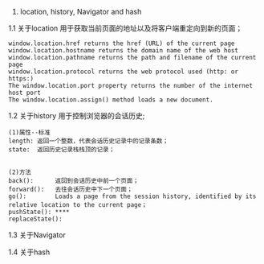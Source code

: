 1. location, history, Navigator and hash

1.1 关于location
    用于获取当前页面的地址以及将客户端重定向到新的页面；

    window.location.href returns the href (URL) of the current page
    window.location.hostname returns the domain name of the web host
    window.location.pathname returns the path and filename of the current page
    window.location.protocol returns the web protocol used (http: or https:)
    The window.location.port property returns the number of the internet host port
    The window.location.assign() method loads a new document.


1.2 关于history
    用于控制浏览器的会话历史;

    (1)属性--标准
    length: 返回一个整数，代表会话历史记录中的记录条数；
    state:  返回历史记录栈栈顶的记录；


    (2)方法
    back():      返回到会话历史中前一个页面；
    forward():   去往会话历史中下一个页面；
    go():        Loads a page from the session history, identified by its relative location to the current page；
    pushState(): ****
    replaceState():


1.3 关于Navigator



1.4 关于hash




